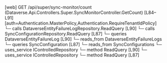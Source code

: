 [web] GET /api/super/sync-monitor/count  (Dataverse.Api.Controllers.Super.SyncMonitorController.GetCount)  [L84–L91] [auth=Authentication.MasterPolicy,Authentication.RequireTenantIdPolicy]
  └─ calls DataverseEntityFailureLogRepository.ReadQuery [L90]
  └─ calls SyncConfigurationRepository.ReadQuery [L87]
  └─ queries DataverseEntityFailureLog [L90]
    └─ reads_from DataverseEntityFailureLogs
  └─ queries SyncConfiguration [L87]
    └─ reads_from SyncConfigurations
  └─ uses_service IControlledRepository<DataverseEntityFailureLog>
    └─ method ReadQuery [L90]
  └─ uses_service IControlledRepository<SyncConfiguration>
    └─ method ReadQuery [L87]

